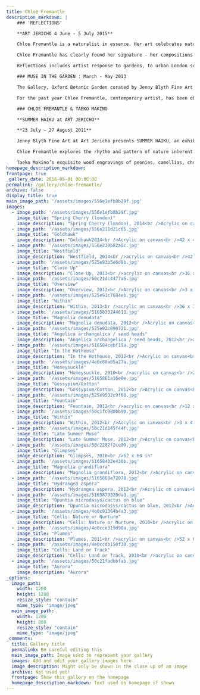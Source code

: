 ```yaml
---
title: Chloe Fremantle
description_markdown: |
    ### 'REFLECTIONS'

    **ART JERICHO 4 June - 5 July 2015**

    Chloe Fremantle is a naturalist in essence. Her art celebrates nature, its myriad forms and patterning. Whether in the clouds, ripples, plants, seeds, pods, or petals, her paintings delight in the beauty that surrounds us, irrespective of season or time. Paring down form to create clean lines that articulate that sense of delight is her forte. Her lines are bold, her colour unapologetic. As in nature, her palette is not contrived, but more a semblance of chance, unexpected - perhaps pinks with electric green.

    Chloe Fremantle has clearly found her signature - her compositions appear to come easily. Yet work that falls easy on the page is so often hard won, and Chloe has been observing and composing her art with endeavour and increasing delight for some decades.  

    Reflections includes artist response to gardens, to urban London scenes, to remote rural Northumberland landscapes and to a hill village in the South Of France & Oxford University Botanic Garden in acrylic on canvas and gouache on watercolour paper, small, medium and large.

    ### MUSE IN THE GARDEN : March - May 2013

    The Gallery, Oxford Botanic Garden curated by Jenny Blyth Fine Art

    For the past year Chloe Fremantle, contemporary artist, has been observing the Oxford Botanic Gardens. Her paintings inhabit ambivalence, ‘visual haikus’, suspended between abstraction and figuration. Capturing the essence of the seasons as freshly dug earth transforms to summer flower-filled borders, seed pods, petals, leaves, stems and bark are captured in all their glorious colour and myriad patterns. The artist combines her depiction of flora with an element of topography to reflect the layout of the gardens, and a backcloth of distinctive sandstone walls. Essentially, Chloe Fremantle has been exploring flora for thirty years, celebrating nature and the miracle of its unending beauty.

    ### CHLOE FREMANTLE & TAEKO MAKINO

    **SUMMER HAIKU at ART JERICHO**

    **23 July – 27 August 2011**

    Jenny Blyth Fine Art at Art Jericho presents SUMMER HAIKU, an exhibition of paintings by CHLOE FREMANTLE and wood engravings by TAEKO MAKINO to celebrate the glory of summer at Art Jericho.

    Chloe Fremantle explores the rhythm and pattern of nature inherent in feathers, petals, waves, splashes, leaves, flowers, seeds, trees, tracks, contours, spirals, curves, clouds and circles….. In the spirit of ‘visual’ Haiku, the artist uses her observation of simple elements in the natural world to impart a symbolic interpretation of universality, constraint, stillness, energy, movement, peace, freedom, chaos, imagination, beauty, endurance, strength and empathy. Delighted by the repetitions, the infinite variety, the colour and play of pattern irrespective of form, her recent paintings in oil on canvas abstract to unexpected landscape. Chloe Fremantle trained in Fine Art at Byam Shaw School of Art in London in 1968\. She has been painting for forty years living in Italy, New York and London where she has been based since 1987.

    Taeko Makino’s exquisite wood engravings of peonies, camellias, chrysanthemums inlaid with gilt draw directly on Japanese tradition of fine art. The artist lives and works in Tokyo.
homepage_description_markdown: 
frontpage: true
_gallery_date: 2016-05-01 00:00:00
permalink: /gallery/chloe-fremantle/
archive: false
display_title: true
main_image_path: '/assets/images/556e1efb8b29f.jpg'
images:
  - image_path: '/assets/images/556e1efb8b29f.jpg'
    image_title: "Spring Cherry (london)"
    image_description: "Spring Cherry (london), 2014<br />Acrylic on canvas<br />42 x 45"
  - image_path: '/assets/images/556e211d21c65.jpg'
    image_title: "Goldhawk"
    image_description: "Goldhawk2014<br />Acrylic on canvas<br />42 x 45 cm"
  - image_path: '/assets/images/556e219b82a0c.jpg'
    image_title: "Westfield"
    image_description: "Westfield, 2014<br />acrylic on canvas<br />42 x 45 cm"
  - image_path: '/assets/images/525e93b5e6d8b.jpg'
    image_title: "Close Up"
    image_description: "Close Up, 2013<br />acrylic on canvas<br />36 x 36 in"
  - image_path: '/assets/images/50c21dc4477a5.jpg'
    image_title: "Overview"
    image_description: "Overview, 2012<br />Acrylic on canvas<br />3 x 4 feet<br />&amp;pound;4950"
  - image_path: '/assets/images/525e91c7684eb.jpg'
    image_title: "Within"
    image_description: "Within, 2013<br />acrylic on canvas<br />36 x 36 in "
  - image_path: '/assets/images/5165833244613.jpg'
    image_title: "Magnolia denudata"
    image_description: "Magnolia denudata, 2012<br />Acrylic on canvas<br />12 x 12&amp;quot;<br />&amp;pound;495"
  - image_path: '/assets/images/525e92c090721.jpg'
    image_title: "Angelica archangelica / seed heads"
    image_description: "Angelica archangelica / seed heads, 2012<br />acrylic on canvas<br />12 x 12 in"
  - image_path: '/assets/images/516584cebf19a.jpg'
    image_title: "In the Hothouse"
    image_description: "In the Hothouse, 2012<br />Acrylic on canvas<br />12 x 12&amp;quot;<br />&amp;Acirc;&amp;pound;495 "
  - image_path: '/assets/images/4e0c86a05a27a.jpg'
    image_title: "Honeysuckle"
    image_description: "Honeysuckle, 2010<br />acrylic on canvas<br />20 x 20&amp;quot"
  - image_path: '/assets/images/5165861a16e0e.jpg'
    image_title: "Gossypium/Cotton"
    image_description: "Gossypium/Cotton, 2012<br />Acrylic on canvas<br />12 x 12&amp;quot;<br />&amp;pound;495 "
  - image_path: '/assets/images/525e9532c9f60.jpg'
    image_title: "Fountain"
    image_description: "Fountain, 2012<br />acrylic on canvas<br />12 x 12 in "
  - image_path: '/assets/images/50c1fc980bb90.jpg'
    image_title: "Within"
    image_description: "Within, 2012<br />Acrylic on canvas<br />3 x 4 feet<br />&amp;pound;4950 SOLD"
  - image_path: '/assets/images/50c21d145f44f.jpg'
    image_title: "Late Summer Muse"
    image_description: "Late Summer Muse, 2012<br />Acrylic on canvas<br />36 x 48 in<br />&amp;pound;4950 SOLD"
  - image_path: '/assets/images/50c2202f2ce00.jpg'
    image_title: "Glimpses"
    image_description: "Glimpses, 2010<br />52 x 60 in"
  - image_path: '/assets/images/51658402e430b.jpg'
    image_title: "Magnolia grandiflora"
    image_description: "Magnolia grandiflora, 2012<br />Acrylic on canvas<br />12 x 12&amp;quot;<br />&amp;pound;495 "
  - image_path: '/assets/images/5165868a72078.jpg'
    image_title: "Hydrangea aspera"
    image_description: "Hydrangea aspera, 2012<br />Acrylic on canvas<br />8 x 8&amp;quot;<br />&amp;pound;295 "
  - image_path: '/assets/images/5165870320da3.jpg'
    image_title: "Opuntia microdasys/cactus on blue"
    image_description: "Opuntia microdasys/cactus on blue, 2012<br />Acrylic on canvas<br />8 x 8&amp;quot;<br />&amp;pound;295 "
  - image_path: '/assets/images/4e0c91364b4a3.jpg'
    image_title: "Cells: Nature or Nurture"
    image_description: "Cells: Nature or Nurture, 2010<br />acrylic on canvas<br />48 x 60"
  - image_path: '/assets/images/4e0cce319d90a.jpg'
    image_title: "Plumes"
    image_description: "Plumes, 2011<br />acrylic on canvas<br />52 x 60 in "
  - image_path: '/assets/images/4e0ccdb150f30.jpg'
    image_title: "Cells: Land or Track"
    image_description: "Cells: Land or Track, 2010<br />acrylic on canvas<br />48 x 60 in "
  - image_path: '/assets/images/50c21fadbbfab.jpg'
    image_title: "Aurora"
    image_description: "Aurora"
_options:
  image_path:
    width: 1200
    height: 1200
    resize_style: "contain"
    mime_type: "image/jpeg"
  main_image_path:
    width: 1200
    height: 800
    resize_style: "contain"
    mime_type: "image/jpeg"
_comments:
  title: Gallery title
  permalink: Be careful editing this
  main_image_path: Image used to represent your gallery
  images: Add and edit your gallery images here
  image_description: Might only be shown in the close up of an image
  archive: Not used yet!
  frontpage: Show this gallery on the homepage
  homepage_description_markdown: Text used on homepage if shown
---
```

